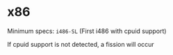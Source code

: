 # x86

Minimum specs: `i486-SL` (First i486 with cpuid support)

If cpuid support is not detected, a fission will occur
